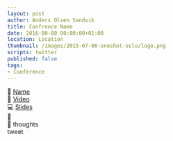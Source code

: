 ```yaml
---
layout: post
author: Anders Olsen Sandvik
title: Confrence Name
date: 2016-00-00 00:00:00+01:00
location: Location
thumbnail: /images/2015-07-06-oneshot-oslo/logo.png
scripts: twitter
published: false
tags:
- Conference
---
```


:bust_in_silhouette: [Name](https://twitter.com/)  
:movie_camera: [Video]()  
:computer: [Slides]()  
:link:  
:memo: thoughts  
tweet
